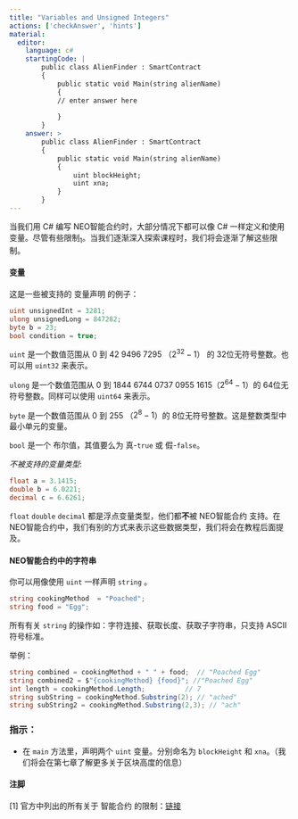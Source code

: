 ```yaml
---
title: "Variables and Unsigned Integers"
actions: ['checkAnswer', 'hints']
material: 
  editor:
    language: c#
    startingCode: |
        public class AlienFinder : SmartContract
        {
            public static void Main(string alienName)
            {
            // enter answer here
            
            }
        }
    answer: > 
        public class AlienFinder : SmartContract
        {
            public static void Main(string alienName)
            {
                uint blockHeight;
                uint xna; 
            }
        }
---
```



当我们用 C# 编写 NEO智能合约时，大部分情况下都可以像 C# 一样定义和使用变量。尽管有些限制[<sub>1</sub>](#1)。当我们逐渐深入探索课程时，我们将会逐渐了解这些限制。

#### 变量

这是一些被支持的 变量声明 的例子：

```c#
uint unsignedInt = 3281;
ulong unsignedLong = 847282; 
byte b = 23; 
bool condition = true; 
```

`uint` 是一个数值范围从 0 到 42 9496 7295 （$2^{32}-1$） 的 32位无符号整数。也可以用 `uint32` 来表示。

`ulong` 是一个数值范围从 0 到 1844 6744 0737 0955 1615（$2^{64}-1$）的 64位无符号整数。同样可以使用 `uint64` 来表示。

`byte` 是一个数值范围从 0 到 255 （$2^{8}-1$）的 8位无符号整数。这是整数类型中最小单元的变量。

`bool` 是一个 布尔值，其值要么为 真-`true` 或 假-`false`。

*不被支持的变量类型*: 

```c#
float a = 3.1415;
double b = 6.0221;
decimal c = 6.6261; 
```
`float` `double` `decimal` 都是浮点变量类型，他们都**不**被 NEO智能合约 支持。在 NEO智能合约中，我们有别的方式来表示这些数据类型，我们将会在教程后面提及。

#### NEO智能合约中的字符串

你可以用像使用 `uint` 一样声明 `string` 。

```c#
string cookingMethod  = "Poached"; 
string food = "Egg"; 
```

所有有关 `string` 的操作如：字符连接、获取长度、获取子字符串，只支持 ASCII 符号标准。

举例：

```c#
string combined = cookingMethod + " " + food;  // "Poached Egg"
string combined2 = $"{cookingMethod} {food}"; //"Poached Egg"
int length = cookingMethod.Length;          // 7
string subString = cookingMethod.Substring(2); // "ached"
string subString2 = cookingMethod.Substring(2,3); // "ach"
```

### 指示：

- 在 `main` 方法里，声明两个 `uint` 变量。分别命名为 `blockHeight` 和 `xna`。（我们将会在第七章了解更多关于区块高度的信息）

#### 注脚

<a class="anchor" id="1"></a>
[1] 官方中列出的所有关于 智能合约 的限制：[链接](https://docs.neo.org/docs/en-us/sc/write/limitation.html)